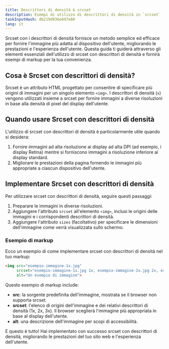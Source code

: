 ```yaml
---
title: Descrittori di densità & srcset
description: Esempi di utilizzo di descrittori di densità in `srcset`
taskInputHash: db219d936e697e60
lang: it
---
```

Srcset con i descrittori di densità fornisce un metodo semplice ed efficace per fornire l'immagine più adatta al dispositivo dell'utente, migliorando le prestazioni e l'esperienza dell'utente. Questa guida ti guiderà attraverso gli elementi essenziali dell'utilizzo di srcset con descrittori di densità e fornirà esempi di markup per la tua convenienza.
## Cosa è Srcset con descrittori di densità?

Srcset è un attributo HTML progettato per consentire di specificare più origini di immagini per un singolo elemento `<img>`. I descrittori di densità (`x`) vengono utilizzati insieme a srcset per fornire immagini a diverse risoluzioni in base alla densità di pixel del display dell'utente.
## Quando usare Srcset con descrittori di densità

L'utilizzo di srcset con descrittori di densità è particolarmente utile quando si desidera:
1. Fornire immagini ad alta risoluzione ai display ad alta DPI (ad esempio, i display Retina) mentre si forniscono immagini a risoluzione inferiore ai display standard.
2. Migliorare le prestazioni della pagina fornendo le immagini più appropriate a ciascun dispositivo dell'utente.
## Implementare Srcset con descrittori di densità

Per utilizzare srcset con descrittori di densità, seguire questi passaggi:
1. Preparare le immagini in diverse risoluzioni.
2. Aggiungere l'attributo `srcset` all'elemento `<img>`, inclusi le origini delle immagini e i corrispondenti descrittori di densità.
3. Aggiungere l'attributo `sizes` (facoltativo) per specificare le dimensioni dell'immagine come verrà visualizzata sullo schermo.
### Esempio di markup

Ecco un esempio di come implementare srcset con descrittori di densità nel tuo markup:

```html
<img src="esempio-immagine-1x.jpg"
     srcset="esempio-immagine-1x.jpg 1x, esempio-immagine-2x.jpg 2x, esempio-immagine-3x.jpg 3x"
     alt="Un esempio di immagine">
```

Questo esempio di markup include:

- **src**: la sorgente predefinita dell'immagine, mostrata se il browser non supporta srcset.
- **srcset**: l'elenco di origini dell'immagine e dei relativi descrittori di densità (1x, 2x, 3x). Il browser sceglierà l'immagine più appropriata in base al display dell'utente.
- **alt**: una descrizione dell'immagine per scopi di accessibilità.

E questo è tutto! Hai implementato con successo srcset con descrittori di densità, migliorando le prestazioni del tuo sito web e l'esperienza dell'utente.
